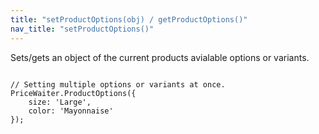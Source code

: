 ```yaml
---
title: "setProductOptions(obj) / getProductOptions()"
nav_title: "setProductOptions()"
---
```


Sets/gets an object of the current products avialable options or variants.

<pre><code class="javascript">
// Setting multiple options or variants at once.
PriceWaiter.ProductOptions({
    size: 'Large',
    color: 'Mayonnaise'
});
</code></pre>